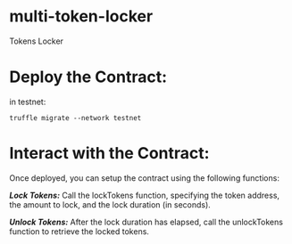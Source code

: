 # multi-token-locker
Tokens Locker

# Deploy the Contract:

in testnet:

```
truffle migrate --network testnet
```

# Interact with the Contract:
Once deployed, you can setup the contract using the following functions:

***Lock Tokens:***
Call the lockTokens function, specifying the token address, the amount to lock, and the lock duration (in seconds).

***Unlock Tokens:***
After the lock duration has elapsed, call the unlockTokens function to retrieve the locked tokens.
